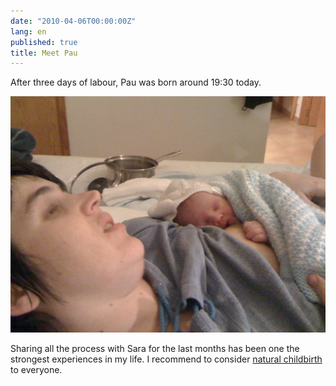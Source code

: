 ```yaml
---
date: "2010-04-06T00:00:00Z"
lang: en
published: true
title: Meet Pau
---
```


After three days of labour, Pau was born around 19:30 today.

![Sara i Pau](/g/sara_i_pau.t.jpg)

Sharing all the process with Sara for the last months has been one the
strongest experiences in my life. I recommend to consider [natural
childbirth][] to everyone.

[natural childbirth]: http://en.wikipedia.org/wiki/Natural_childbirth
